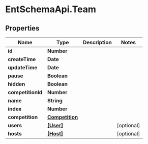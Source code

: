 # EntSchemaApi.Team

## Properties
Name | Type | Description | Notes
------------ | ------------- | ------------- | -------------
**id** | **Number** |  | 
**createTime** | **Date** |  | 
**updateTime** | **Date** |  | 
**pause** | **Boolean** |  | 
**hidden** | **Boolean** |  | 
**competitionId** | **Number** |  | 
**name** | **String** |  | 
**index** | **Number** |  | 
**competition** | [**Competition**](Competition.md) |  | 
**users** | [**[User]**](User.md) |  | [optional] 
**hosts** | [**[Host]**](Host.md) |  | [optional] 
